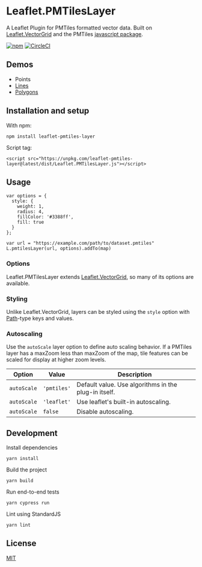 # Leaflet.PMTilesLayer

A Leaflet Plugin for PMTiles formatted vector data. Built on [Leaflet.VectorGrid](https://github.com/Leaflet/Leaflet.VectorGrid) and the PMTiles [javascript package](https://github.com/protomaps/PMTiles/tree/main/js).

[![npm](https://shields.io/npm/v/leaflet-pmtiles-layer)](https://www.npmjs.com/package/leaflet-pmtiles-layer) [![CircleCI](https://dl.circleci.com/status-badge/img/gh/eliotjordan/Leaflet.PMTilesLayer/tree/main.svg?style=svg)](https://dl.circleci.com/status-badge/redirect/gh/eliotjordan/Leaflet.PMTilesLayer/tree/main)

## Demos

- Points
- [Lines](https://eliotjordan.github.io/Leaflet.PMTilesLayer/examples/line.html)
- [Polygons](https://eliotjordan.github.io/Leaflet.PMTilesLayer/examples/polygon.html)

## Installation and setup

With npm:

```
npm install leaflet-pmtiles-layer
```

Script tag:

```
<script src="https://unpkg.com/leaflet-pmtiles-layer@latest/dist/Leaflet.PMTilesLayer.js"></script>
```

## Usage

```
var options = {
  style: {
    weight: 1,
    radius: 4,
    fillColor: '#3388ff',
    fill: true
  }
};

var url = "https://example.com/path/to/dataset.pmtiles"
L.pmtilesLayer(url, options).addTo(map)
```

### Options

Leaflet.PMTilesLayer extends [Leaflet.VectorGrid](https://leaflet.github.io/Leaflet.VectorGrid/vectorgrid-api-docs.html#vectorgrid-option), so many of its options are available.

### Styling

Unlike Leaflet.VectorGrid, layers can be styled using the `style` option with [Path](https://leafletjs.com/reference.html#path-color)-type keys and values.

### Autoscaling

Use the `autoScale` layer option to define auto scaling behavior. If a PMTiles layer has a maxZoom less than maxZoom of the map, tile features can be scaled for display at higher zoom levels.

Option | Value | Description
------ | ------- | -----------
`autoScale` | `'pmtiles'` | Default value. Use algorithms in the plug-in itself.
`autoScale` | `'leaflet'` | Use leaflet's built-in autoscaling.
`autoScale` | `false` | Disable autoscaling.

## Development

Install dependencies

```
yarn install
```

Build the project

```
yarn build
```

Run end-to-end tests

```
yarn cypress run
```

Lint using StandardJS

```
yarn lint
```


## License

[MIT](https://github.com/eliotjordan/Leaflet.PMTilesLayer/blob/main/LICENSE)
